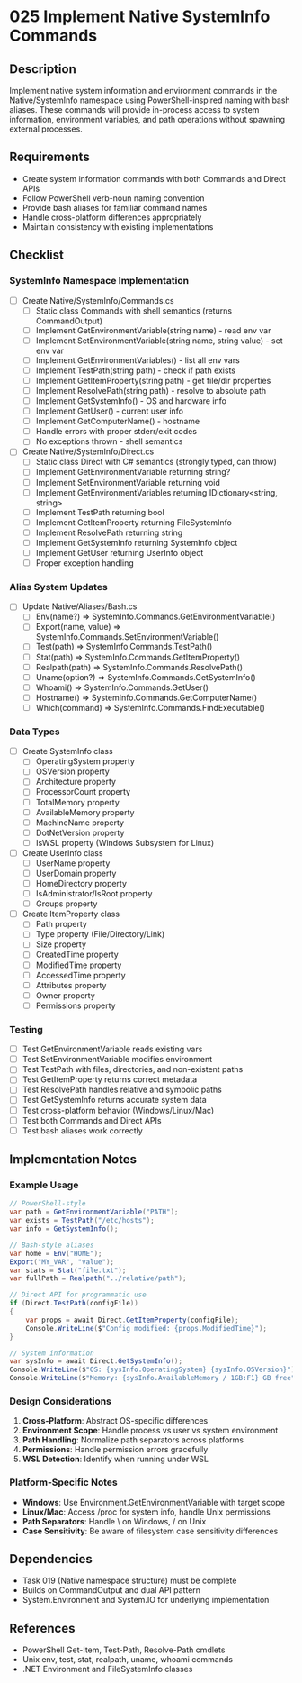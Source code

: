 # 025 Implement Native SystemInfo Commands

## Description

Implement native system information and environment commands in the Native/SystemInfo namespace using PowerShell-inspired naming with bash aliases. These commands will provide in-process access to system information, environment variables, and path operations without spawning external processes.

## Requirements

- Create system information commands with both Commands and Direct APIs
- Follow PowerShell verb-noun naming convention
- Provide bash aliases for familiar command names
- Handle cross-platform differences appropriately
- Maintain consistency with existing implementations

## Checklist

### SystemInfo Namespace Implementation
- [ ] Create Native/SystemInfo/Commands.cs
  - [ ] Static class Commands with shell semantics (returns CommandOutput)
  - [ ] Implement GetEnvironmentVariable(string name) - read env var
  - [ ] Implement SetEnvironmentVariable(string name, string value) - set env var
  - [ ] Implement GetEnvironmentVariables() - list all env vars
  - [ ] Implement TestPath(string path) - check if path exists
  - [ ] Implement GetItemProperty(string path) - get file/dir properties
  - [ ] Implement ResolvePath(string path) - resolve to absolute path
  - [ ] Implement GetSystemInfo() - OS and hardware info
  - [ ] Implement GetUser() - current user info
  - [ ] Implement GetComputerName() - hostname
  - [ ] Handle errors with proper stderr/exit codes
  - [ ] No exceptions thrown - shell semantics

- [ ] Create Native/SystemInfo/Direct.cs
  - [ ] Static class Direct with C# semantics (strongly typed, can throw)
  - [ ] Implement GetEnvironmentVariable returning string?
  - [ ] Implement SetEnvironmentVariable returning void
  - [ ] Implement GetEnvironmentVariables returning IDictionary<string, string>
  - [ ] Implement TestPath returning bool
  - [ ] Implement GetItemProperty returning FileSystemInfo
  - [ ] Implement ResolvePath returning string
  - [ ] Implement GetSystemInfo returning SystemInfo object
  - [ ] Implement GetUser returning UserInfo object
  - [ ] Proper exception handling

### Alias System Updates
- [ ] Update Native/Aliases/Bash.cs
  - [ ] Env(name?) => SystemInfo.Commands.GetEnvironmentVariable()
  - [ ] Export(name, value) => SystemInfo.Commands.SetEnvironmentVariable()
  - [ ] Test(path) => SystemInfo.Commands.TestPath()
  - [ ] Stat(path) => SystemInfo.Commands.GetItemProperty()
  - [ ] Realpath(path) => SystemInfo.Commands.ResolvePath()
  - [ ] Uname(option?) => SystemInfo.Commands.GetSystemInfo()
  - [ ] Whoami() => SystemInfo.Commands.GetUser()
  - [ ] Hostname() => SystemInfo.Commands.GetComputerName()
  - [ ] Which(command) => SystemInfo.Commands.FindExecutable()

### Data Types
- [ ] Create SystemInfo class
  - [ ] OperatingSystem property
  - [ ] OSVersion property
  - [ ] Architecture property
  - [ ] ProcessorCount property
  - [ ] TotalMemory property
  - [ ] AvailableMemory property
  - [ ] MachineName property
  - [ ] DotNetVersion property
  - [ ] IsWSL property (Windows Subsystem for Linux)

- [ ] Create UserInfo class
  - [ ] UserName property
  - [ ] UserDomain property
  - [ ] HomeDirectory property
  - [ ] IsAdministrator/IsRoot property
  - [ ] Groups property

- [ ] Create ItemProperty class
  - [ ] Path property
  - [ ] Type property (File/Directory/Link)
  - [ ] Size property
  - [ ] CreatedTime property
  - [ ] ModifiedTime property
  - [ ] AccessedTime property
  - [ ] Attributes property
  - [ ] Owner property
  - [ ] Permissions property

### Testing
- [ ] Test GetEnvironmentVariable reads existing vars
- [ ] Test SetEnvironmentVariable modifies environment
- [ ] Test TestPath with files, directories, and non-existent paths
- [ ] Test GetItemProperty returns correct metadata
- [ ] Test ResolvePath handles relative and symbolic paths
- [ ] Test GetSystemInfo returns accurate system data
- [ ] Test cross-platform behavior (Windows/Linux/Mac)
- [ ] Test both Commands and Direct APIs
- [ ] Test bash aliases work correctly

## Implementation Notes

### Example Usage

```csharp
// PowerShell-style
var path = GetEnvironmentVariable("PATH");
var exists = TestPath("/etc/hosts");
var info = GetSystemInfo();

// Bash-style aliases
var home = Env("HOME");
Export("MY_VAR", "value");
var stats = Stat("file.txt");
var fullPath = Realpath("../relative/path");

// Direct API for programmatic use
if (Direct.TestPath(configFile))
{
    var props = await Direct.GetItemProperty(configFile);
    Console.WriteLine($"Config modified: {props.ModifiedTime}");
}

// System information
var sysInfo = await Direct.GetSystemInfo();
Console.WriteLine($"OS: {sysInfo.OperatingSystem} {sysInfo.OSVersion}");
Console.WriteLine($"Memory: {sysInfo.AvailableMemory / 1GB:F1} GB free");
```

### Design Considerations

1. **Cross-Platform**: Abstract OS-specific differences
2. **Environment Scope**: Handle process vs user vs system environment
3. **Path Handling**: Normalize path separators across platforms
4. **Permissions**: Handle permission errors gracefully
5. **WSL Detection**: Identify when running under WSL

### Platform-Specific Notes

- **Windows**: Use Environment.GetEnvironmentVariable with target scope
- **Linux/Mac**: Access /proc for system info, handle Unix permissions
- **Path Separators**: Handle \ on Windows, / on Unix
- **Case Sensitivity**: Be aware of filesystem case sensitivity differences

## Dependencies

- Task 019 (Native namespace structure) must be complete
- Builds on CommandOutput and dual API pattern
- System.Environment and System.IO for underlying implementation

## References

- PowerShell Get-Item, Test-Path, Resolve-Path cmdlets
- Unix env, test, stat, realpath, uname, whoami commands
- .NET Environment and FileSystemInfo classes